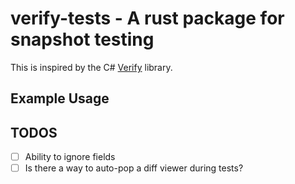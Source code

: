 # verify-tests - A rust package for snapshot testing

This is inspired by the C# [Verify](https://github.com/VerifyTests/Verify) library.

## Example Usage


## TODOS
- [ ] Ability to ignore fields
- [ ] Is there a way to auto-pop a diff viewer during tests?
